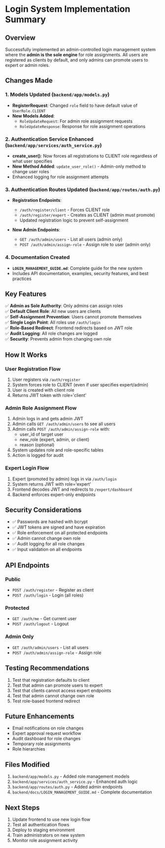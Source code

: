 # Login System Implementation Summary

## Overview

Successfully implemented an admin-controlled login management system where the **admin is the sole engine** for role assignments. All users are registered as clients by default, and only admins can promote users to expert or admin roles.

## Changes Made

### 1. Models Updated (`backend/app/models.py`)

- **RegisterRequest**: Changed `role` field to have default value of `UserRole.CLIENT`
- **New Models Added**:
  - `RoleUpdateRequest`: For admin role assignment requests
  - `RoleUpdateResponse`: Response for role assignment operations

### 2. Authentication Service Enhanced (`backend/app/services/auth_service.py`)

- **create_user()**: Now forces all registrations to CLIENT role regardless of what user specifies
- **New Method Added**: `update_user_role()` - Admin-only method to change user roles
- Enhanced logging for role assignment attempts

### 3. Authentication Routes Updated (`backend/app/routes/auth.py`)

- **Registration Endpoints**:
  - `/auth/register/client` - Forces CLIENT role
  - `/auth/register/expert` - Creates as CLIENT (admin must promote)
  - Updated registration logic to prevent self-assignment
  
- **New Admin Endpoints**:
  - `GET /auth/admin/users` - List all users (admin only)
  - `POST /auth/admin/assign-role` - Assign role to user (admin only)

### 4. Documentation Created

- **`LOGIN_MANAGEMENT_GUIDE.md`**: Complete guide for the new system
- Includes API documentation, examples, security features, and best practices

## Key Features

✅ **Admin as Sole Authority**: Only admins can assign roles  
✅ **Default Client Role**: All new users are clients  
✅ **Self-Assignment Prevention**: Users cannot promote themselves  
✅ **Single Login Point**: All roles use `/auth/login`  
✅ **Role-Based Redirect**: Frontend redirects based on JWT role  
✅ **Audit Logging**: All role changes are logged  
✅ **Security**: Prevents admin from changing own role  

## How It Works

### User Registration Flow

1. User registers via `/auth/register`
2. System forces role to CLIENT (even if user specifies expert/admin)
3. User is created with client role
4. Returns JWT token with role='client'

### Admin Role Assignment Flow

1. Admin logs in and gets admin JWT
2. Admin calls `GET /auth/admin/users` to see all users
3. Admin calls `POST /auth/admin/assign-role` with:
   - user_id of target user
   - new_role (expert, admin, or client)
   - reason (optional)
4. System updates role and role-specific tables
5. Action is logged for audit

### Expert Login Flow

1. Expert (promoted by admin) logs in via `/auth/login`
2. System returns JWT with role='expert'
3. Frontend decodes JWT and redirects to `/expert/dashboard`
4. Backend enforces expert-only endpoints

## Security Considerations

- ✅ Passwords are hashed with bcrypt
- ✅ JWT tokens are signed and have expiration
- ✅ Role enforcement on all protected endpoints
- ✅ Admin cannot change own role
- ✅ Audit logging for all role changes
- ✅ Input validation on all endpoints

## API Endpoints

### Public
- `POST /auth/register` - Register as client
- `POST /auth/login` - Login (all roles)

### Protected  
- `GET /auth/me` - Get current user
- `POST /auth/logout` - Logout

### Admin Only
- `GET /auth/admin/users` - List all users
- `POST /auth/admin/assign-role` - Assign role

## Testing Recommendations

1. Test that registration defaults to client
2. Test that admin can promote users to expert
3. Test that clients cannot access expert endpoints
4. Test that admin cannot change own role
5. Test role-based frontend redirect

## Future Enhancements

- Email notifications on role changes
- Expert approval request workflow
- Audit dashboard for role changes
- Temporary role assignments
- Role hierarchies

## Files Modified

1. `backend/app/models.py` - Added role management models
2. `backend/app/services/auth_service.py` - Enhanced auth logic
3. `backend/app/routes/auth.py` - Added admin endpoints
4. `backend/docs/LOGIN_MANAGEMENT_GUIDE.md` - Complete documentation

## Next Steps

1. Update frontend to use new login flow
2. Test all authentication flows
3. Deploy to staging environment
4. Train administrators on new system
5. Monitor role assignment activity

